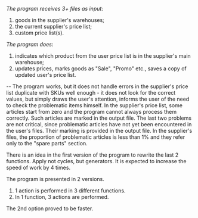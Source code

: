 _The program receives 3+ files as input_:
1. goods in the supplier's warehouses;
2. the current supplier's price list;
2. custom price list(s).

_The program does_:
1. indicates which product from the user price list is in the supplier's main warehouse;
2. updates prices, marks goods as "Sale", "Promo" etc., saves a copy of updated user's price list.

--
The program works, but it does not handle errors in the supplier's price list duplicate with SKUs well enough - it does not look for the correct values, but simply draws the user's attention, informs the user of the need to check the problematic items himself.
In the supplier's price list, some articles start from zero and the program cannot always process them correctly. Such articles are marked in the output file.
The last two problems are not critical, since problematic articles have not yet been encountered in the user's files. Their marking is provided in the output file. In the supplier's files, the proportion of problematic articles is less than 1% and they refer only to the "spare parts" section.

There is an idea in the first version of the program to rewrite the last 2 functions. Apply not cycles, but generators. It is expected to increase the speed of work by 4 times.

The program is presented in 2 versions.
1. 1 action is performed in 3 different functions.
2. In 1 function, 3 actions are performed.

The 2nd option proved to be faster.
